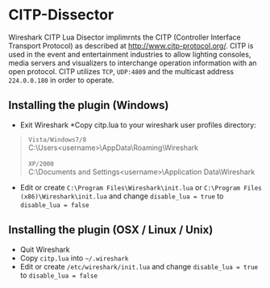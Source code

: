 CITP-Dissector
=============

Wireshark CITP Lua Disector implimrnts the CITP (Controller Interface Transport Protocol) as described at http://www.citp-protocol.org/.
CITP is used in the event and entertainment industries to allow lighting consoles, media servers and visualizers to interchange operation information with an open protocol. CITP utilizes `TCP`, `UDP:4809` and the multicast address `224.0.0.180` in order to operate.

Installing the plugin (Windows)
-------------------------------
* Exit Wireshark
*Copy citp.lua to your wireshark user profiles directory:
>``Vista/Windows7/8``</br>
C:\Users\<username>\AppData\Roaming\Wireshark </br></br>
```XP/2000```</br>
C:\Documents and Settings\<username>\Application Data\Wireshark
* Edit or create ``C:\Program Files\Wireshark\init.lua`` or ``C:\Program Files (x86)\Wireshark\init.lua`` and change ``disable_lua = true`` to ``disable_lua = false``


Installing the plugin (OSX / Linux / Unix)
------------------------------------------
* Quit Wireshark
* Copy ``citp.lua`` into ``~/.wireshark``
* Edit or create ``/etc/wireshark/init.lua`` and change ``disable_lua = true`` to ``disable_lua = false``